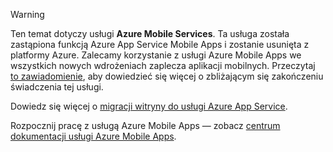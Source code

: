 > [!WARNING]
> Ten temat dotyczy usługi **Azure Mobile Services**.  Ta usługa została zastąpiona funkcją Azure App Service Mobile Apps i zostanie usunięta z platformy Azure.  Zalecamy korzystanie z usługi Azure Mobile Apps we wszystkich nowych wdrożeniach zaplecza aplikacji mobilnych.  Przeczytaj [to zawiadomienie](https://azure.microsoft.com/blog/transition-of-azure-mobile-services/), aby dowiedzieć się więcej o zbliżającym się zakończeniu świadczenia tej usługi.  
> 
> Dowiedz się więcej o [migracji witryny do usługi Azure App Service](../articles/app-service-mobile/app-service-mobile-migrating-from-mobile-services.md).
> 
> Rozpocznij pracę z usługą Azure Mobile Apps — zobacz [centrum dokumentacji usługi Azure Mobile Apps](https://azure.microsoft.com/documentation/learning-paths/appservice-mobileapps/).
> 
> 

<!--HONumber=Sep16_HO3-->


